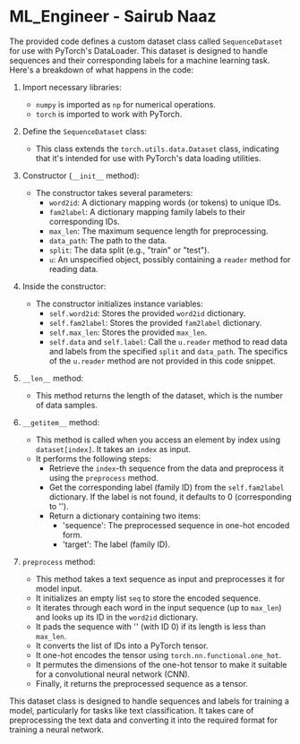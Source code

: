 # ML_Engineer - Sairub Naaz

The provided code defines a custom dataset class called `SequenceDataset` for use with PyTorch's DataLoader. This dataset is designed to handle sequences and their corresponding labels for a machine learning task. Here's a breakdown of what happens in the code:

1. Import necessary libraries:
   - `numpy` is imported as `np` for numerical operations.
   - `torch` is imported to work with PyTorch.

2. Define the `SequenceDataset` class:
   - This class extends the `torch.utils.data.Dataset` class, indicating that it's intended for use with PyTorch's data loading utilities.

3. Constructor (`__init__` method):
   - The constructor takes several parameters:
     - `word2id`: A dictionary mapping words (or tokens) to unique IDs.
     - `fam2label`: A dictionary mapping family labels to their corresponding IDs.
     - `max_len`: The maximum sequence length for preprocessing.
     - `data_path`: The path to the data.
     - `split`: The data split (e.g., "train" or "test").
     - `u`: An unspecified object, possibly containing a `reader` method for reading data.

4. Inside the constructor:
   - The constructor initializes instance variables:
     - `self.word2id`: Stores the provided `word2id` dictionary.
     - `self.fam2label`: Stores the provided `fam2label` dictionary.
     - `self.max_len`: Stores the provided `max_len`.
     - `self.data` and `self.label`: Call the `u.reader` method to read data and labels from the specified `split` and `data_path`. The specifics of the `u.reader` method are not provided in this code snippet.

5. `__len__` method:
   - This method returns the length of the dataset, which is the number of data samples.

6. `__getitem__` method:
   - This method is called when you access an element by index using `dataset[index]`. It takes an `index` as input.
   - It performs the following steps:
     - Retrieve the `index`-th sequence from the data and preprocess it using the `preprocess` method.
     - Get the corresponding label (family ID) from the `self.fam2label` dictionary. If the label is not found, it defaults to 0 (corresponding to '<unk>').
     - Return a dictionary containing two items:
       - 'sequence': The preprocessed sequence in one-hot encoded form.
       - 'target': The label (family ID).

7. `preprocess` method:
   - This method takes a text sequence as input and preprocesses it for model input.
   - It initializes an empty list `seq` to store the encoded sequence.
   - It iterates through each word in the input sequence (up to `max_len`) and looks up its ID in the `word2id` dictionary.
   - It pads the sequence with '<pad>' (with ID 0) if its length is less than `max_len`.
   - It converts the list of IDs into a PyTorch tensor.
   - It one-hot encodes the tensor using `torch.nn.functional.one_hot`.
   - It permutes the dimensions of the one-hot tensor to make it suitable for a convolutional neural network (CNN).
   - Finally, it returns the preprocessed sequence as a tensor.

This dataset class is designed to handle sequences and labels for training a model, particularly for tasks like text classification. It takes care of preprocessing the text data and converting it into the required format for training a neural network.
